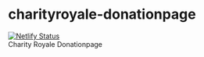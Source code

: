 # charityroyale-donationpage

[![Netlify Status](https://api.netlify.com/api/v1/badges/80d9e241-c904-43c5-8b4d-209773aca89b/deploy-status)](https://app.netlify.com/sites/charityroyale2020/deploys)  
Charity Royale Donationpage
